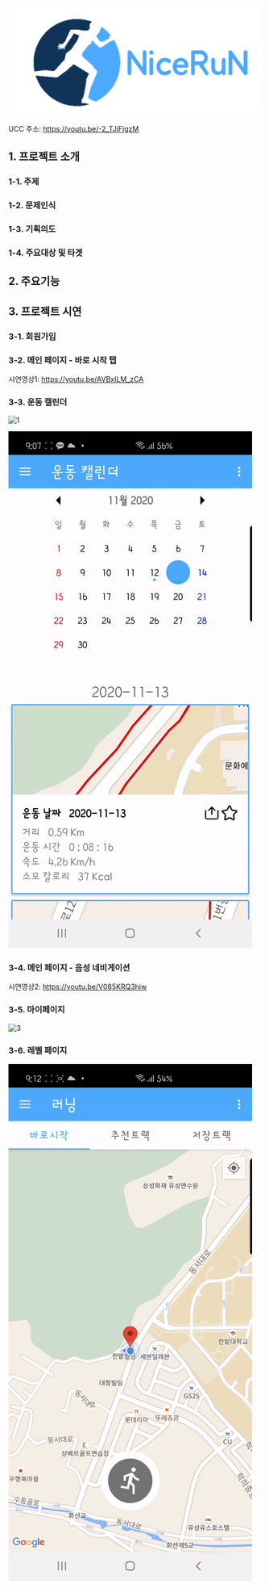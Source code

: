 ![logo](./Asset/Readme_Asset/logo.PNG)

UCC 주소: https://youtu.be/-2_TJjFjgzM



## 1. 프로젝트 소개

### 1-1. 주제

### 1-2. 문제인식

### 1-3. 기획의도

### 1-4. 주요대상 및 타겟



## 2. 주요기능



## 3. 프로젝트 시연

### 3-1. 회원가입

### 3-2. 메인 페이지 - 바로 시작 탭

시연영상1: https://youtu.be/AVBxILM_zCA

### 3-3. 운동 캘린더

![1](./Asset/Readme_Asset/1.gif)



![2](./Asset/Readme_Asset/2.gif)



### 3-4.  메인 페이지 - 음성 네비게이션

시연영상2: https://youtu.be/V085KRQ3hiw



### 3-5. 마이페이지

![3](./Asset/Readme_Asset/3.gif)



### 3-6. 레벨 페이지

![4](./Asset/Readme_Asset/4.gif)